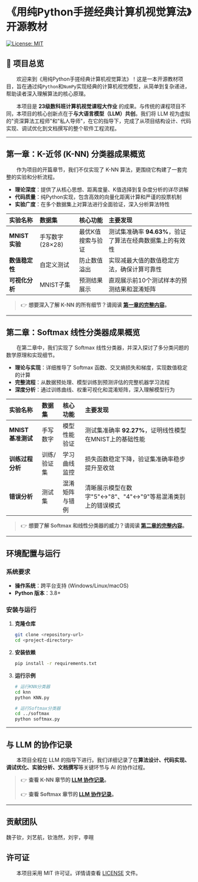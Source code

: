 # 《用纯Python手搓经典计算机视觉算法》开源教材

[![License: MIT](https://img.shields.io/badge/License-MIT-yellow.svg)](https://opensource.org/licenses/MIT)

## 📖 项目总览

&emsp;&emsp;欢迎来到《用纯Python手搓经典计算机视觉算法》！这是一本开源教材项目，旨在通过纯`Python`和`NumPy`实现经典的计算机视觉模型，从简单到复杂递进，帮助读者深入理解算法的核心原理。

&emsp;&emsp;本项目是 **23级数科班计算机视觉课程大作业** 的成果。与传统的课程项目不同，本项目的核心创新点在于**与大语言模型（LLM）共创**。我们将 LLM 视为虚拟的"资深算法工程师"和"私人导师"，在它的指导下，完成了从项目结构设计、代码实现、调试优化到文档撰写的整个软件工程流程。

---

## 第一章：K-近邻 (K-NN) 分类器成果概览

&emsp;&emsp;作为项目的开篇章节，我们不仅实现了 K-NN 算法，更围绕它构建了一套完整的实验和分析流程。

* **理论深度**：提供了从核心思想、距离度量、K值选择到复杂度分析的详尽讲解
* **代码质量**：纯Python实现，包含高效的向量化距离计算和严谨的投票机制
* **实验广度**：在多个数据集上对算法进行全面验证，深入分析算法特性

| 实验名称 | 数据集 | 核心功能 | 主要发现 |
| :--- | :--- | :--- | :--- |
| **MNIST 实验** | 手写数字 (28×28) | 最优K值搜索与验证 | 测试集准确率 **94.63%**，验证了算法在经典数据集上的有效性 |
| **数值稳定性** | 自定义测试 | 防止数值溢出 | 实现减最大值的数值稳定方法，确保计算可靠性 |
| **可视化分析** | MNIST子集 | 预测结果展示 | 直观展示前10个测试样本的预测结果和混淆矩阵 |

> 👉 **想要深入了解 K-NN 的所有细节？请阅读 [第一章的完整内容](./knn/README.md)。**

---

## 第二章：Softmax 线性分类器成果概览

&emsp;&emsp;在第二章中，我们实现了 Softmax 线性分类器，并深入探讨了多分类问题的数学原理和实现细节。

* **理论与实现**：详细推导了 Softmax 函数、交叉熵损失和梯度，实现数值稳定的计算
* **完整流程**：从数据预处理、模型训练到预测评估的完整机器学习流程
* **深度分析**：通过训练曲线、权重可视化和混淆矩阵，深入理解模型行为

| 实验名称 | 数据集 | 核心功能 | 主要发现 |
| :--- | :--- | :--- | :--- |
| **MNIST 基准测试** | 手写数字 | 模型性能验证 | 测试集准确率 **92.27%**，证明线性模型在MNIST上的基础性能 |
| **训练过程分析** | 训练/验证集 | 学习曲线监控 | 损失函数稳定下降，验证集准确率稳步提升至收敛 |
| **错误分析** | 测试集 | 混淆矩阵与错例 | 清晰展示模型在数字"5"↔"8"、"4"↔"9"等易混淆类别上的错误模式 |

> 👉 **想要了解 Softmax 和线性分类器的威力？请阅读 [第二章的完整内容](./softmax/README.md)。**

---

## 环境配置与运行

### 系统要求
* **操作系统**：跨平台支持 (Windows/Linux/macOS)
* **Python 版本**：3.8+

### 安装与运行
1. **克隆仓库**
   ```bash
   git clone <repository-url>
   cd <project-directory>
   ```

2. **安装依赖**
   ```bash
   pip install -r requirements.txt
   ```

3. **运行示例**
   ```bash
   # 运行KNN分类器
   cd knn
   python KNN.py
   
   # 运行Softmax分类器
   cd ../softmax
   python softmax.py
   ```

---

## 与 LLM 的协作记录

&emsp;&emsp;本项目全程在 LLM 的指导下进行。我们详细记录了在**算法设计、代码实现、调试优化、实验分析、文档撰写**等关键环节与 AI 的协作过程。

> 👉 **查看 K-NN 章节的 [LLM 协作记录](./knn/llm_collaboration_log.md)。**
>
> 👉 **查看 Softmax 章节的 [LLM 协作记录](./softmax/llm_collaboration_log.md)。**

---

## 贡献团队

魏子钦，刘艺航，钦浩然，刘宇，李暄

## 许可证

&emsp;&emsp;本项目采用 MIT 许可证。详情请查看 [LICENSE](./LICENSE) 文件。

